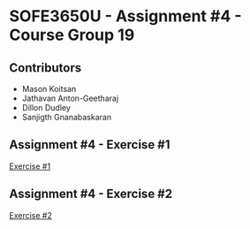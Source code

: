 # SOFE3650U - Assignment #4 - Course Group 19

## Contributors
* Mason Koitsan 
* Jathavan Anton-Geetharaj
* Dillon Dudley
* Sanjigth Gnanabaskaran

## Assignment #4 -  Exercise #1

[Exercise #1](https://github.com/sanjigth/Assignment4-SOFE3650U-Group19/tree/main/Exercise1)

## Assignment #4 - Exercise #2

[Exercise #2](https://github.com/sanjigth/Assignment4-SOFE3650U-Group19/tree/main/Exercise2)

